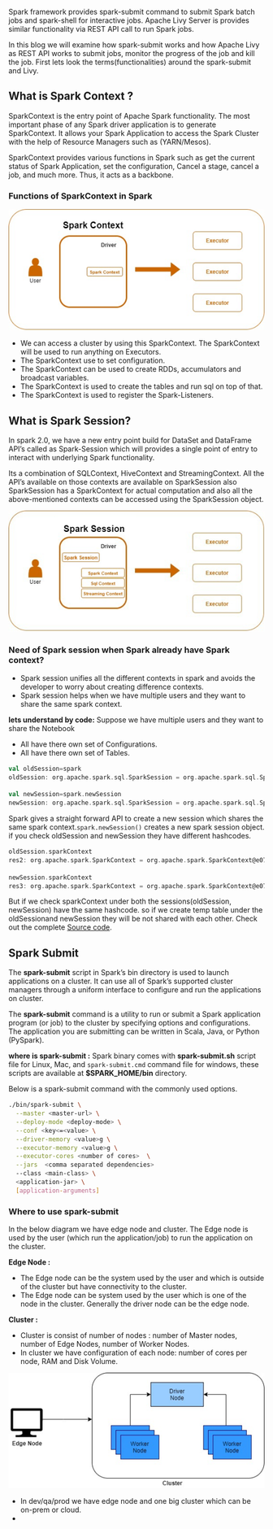 Spark framework provides spark-submit command to submit Spark batch jobs and spark-shell for interactive jobs.  Apache Livy Server is provides similar functionality via REST API call to run Spark jobs.

In this blog we will examine how spark-submit works and how Apache Livy as REST API works to submit jobs, monitor the progress of the job and kill the job. First lets look the terms(functionalities) around the spark-submit and Livy.

## What is Spark Context ?
SparkContext is the entry point of Apache Spark functionality. The most important phase of any Spark driver application is to generate SparkContext. It allows your Spark Application to access the Spark Cluster with the help of Resource Managers such as (YARN/Mesos).

SparkContext provides various functions in Spark such as get the current status of Spark Application, set the configuration, Cancel a stage, cancel a job, and much more. Thus, it acts as a backbone.

### Functions of SparkContext in Spark

![Spark](https://github.com/gurditsingh/blog/blob/gh-pages/_screenshots/sep5_sparkcontext.jpg?raw=true)

 - We can access a cluster by using this SparkContext. The SparkContext will be used to run anything on Executors.
 - The SparkContext use to set configuration.
 - The SparkContext can be used to create RDDs, accumulators and broadcast variables.
 - The SparkContext is used to create the tables and run sql on top of that.
 - The SparkContext is used to register the Spark-Listeners.

## What is Spark Session?
In spark 2.0, we have a new entry point build for DataSet and DataFrame API’s called as Spark-Session which will provides a single point of entry to interact with underlying Spark functionality.

Its a combination of SQLContext, HiveContext and StreamingContext. All the API’s available on those contexts are available on SparkSession also SparkSession has a SparkContext for actual computation and also all the above-mentioned contexts can be accessed using the SparkSession object.

![Spark](https://github.com/gurditsingh/blog/blob/gh-pages/_screenshots/sep5_spark_session.jpg?raw=true)

### Need of Spark session when Spark already have Spark context?

 - Spark session unifies all the different contexts in spark and avoids the developer to worry about creating difference contexts.
 - Spark session helps when we have multiple users and they want to share the same spark context.

**lets understand by code:**
Suppose we have multiple users and they want to share the Notebook

 - All have there own set of Configurations.
 - All have there own set of Tables.

```scala
val oldSession=spark
oldSession: org.apache.spark.sql.SparkSession = org.apache.spark.sql.SparkSession@3b0994ad

val newSession=spark.newSession
newSession: org.apache.spark.sql.SparkSession = org.apache.spark.sql.SparkSession@46d15164
```

Spark gives a straight forward API to create a new session which shares the same spark context.`spark.newSession()` creates a new spark session object. if you check oldSession and newSession they have different hashcodes.

```scala
oldSession.sparkContext
res2: org.apache.spark.SparkContext = org.apache.spark.SparkContext@e073b56

newSession.sparkContext
res3: org.apache.spark.SparkContext = org.apache.spark.SparkContext@e073b56
```
But if we check sparkContext under both the sessions(oldSession, newSession) have the same hashcode. so if we create temp table under the oldSessionand newSession they will be not shared with each other. Check out the complete [Source code](https://github.com/gurditsingh/blog/blob/gh-pages/files/TestSparkSession.html "Source code").


## Spark Submit
The **spark-submit** script in Spark’s bin directory is used to launch applications on a cluster. It can use all of Spark’s supported cluster managers through a uniform interface to configure and run the applications on cluster.

The **spark-submit** command is a utility to run or submit a Spark application program (or job) to the cluster by specifying options and configurations. The application you are submitting can be written in Scala, Java, or Python (PySpark).

**where is spark-submit :**
Spark binary comes with **spark-submit.sh** script file for Linux, Mac, and `spark-submit.cmd` command file for windows, these scripts are available at **$SPARK_HOME/bin** directory.

Below is a spark-submit command with the commonly used options.
```bash
./bin/spark-submit \
  --master <master-url> \
  --deploy-mode <deploy-mode> \
  --conf <key<=<value> \
  --driver-memory <value>g \
  --executor-memory <value>g \
  --executor-cores <number of cores>  \
  --jars  <comma separated dependencies>
  --class <main-class> \
  <application-jar> \
  [application-arguments]
```

### Where to use spark-submit
In the below diagram we have edge node and cluster. The Edge node is used by the user (which run the application/job) to run the application on the cluster.

**Edge Node :**

 - The Edge node can be the system used by the user and which is outside of the cluster but have connectivity to the cluster.
 - The Edge node can be system used by the user which is one of the node in the cluster. Generally the driver node can be the edge node.

**Cluster :** 

 - Cluster is consist of number of nodes : number of Master nodes, number of Edge Nodes,
   number of Worker Nodes.
 - In cluster we have configuration of each node: number of cores per node, RAM and
   Disk Volume.

![Spark](https://github.com/gurditsingh/blog/blob/gh-pages/_screenshots/spt_ep4_sparksubmit.jpg?raw=true)

 - In dev/qa/prod we have edge node and one big cluster which can be on-prem or cloud.
 - 

<!--stackedit_data:
eyJoaXN0b3J5IjpbLTEwODAwNTAyODUsLTIxMTczNDQyMTAsLT
IxNjc4NTY1LDMzMDcyNTU5NiwxOTE0MTQ1MDk5LC0xMDgwNzQ1
OTMyLC0xNzA5Nzk4ODc2LC0xMjUyMTE1NDAyLC0xODY5MzQ4Mj
UyLC0yODAxMDAwNTYsLTEyNDM1MzA4NTYsLTI2NzkzNTgzMSwx
MTExMzQzODc4LDE0NDIwNTExNzcsLTYzODE0NjQzLC03NjQxOD
Y2NjMsMjY5NTM1MzM2LC04MDAzNjc4NywxNTQwMjc2NTQ5LDE2
NzM4ODUwNzddfQ==
-->